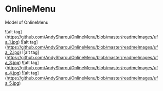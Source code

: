 # OnlineMenu
Model of OnlineMenu

![alt tag] (https://github.com/AndySharou/OnlineMenu/blob/master/readmeImages/ufa_1.jpg)
![alt tag] (https://github.com/AndySharou/OnlineMenu/blob/master/readmeImages/ufa_2.jpg)
![alt tag] (https://github.com/AndySharou/OnlineMenu/blob/master/readmeImages/ufa_3.jpg)
![alt tag] (https://github.com/AndySharou/OnlineMenu/blob/master/readmeImages/ufa_4.jpg)
![alt tag] (https://github.com/AndySharou/OnlineMenu/blob/master/readmeImages/ufa_5.jpg)
